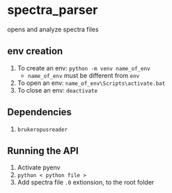 # spectra_parser
opens and analyze spectra files

## env creation
1. To create an env: `python -m venv name_of_env`
   * `name_of_env` must be different from `env`
1. To open an env: `name_of_env\Scripts\activate.bat`
1. To close an env: `deactivate`

## Dependencies
1. `brukeropusreader`

## Running the API
1. Activate pyenv
1. `python < python file >`
1. Add spectra file `.0` extionsion, to the root folder